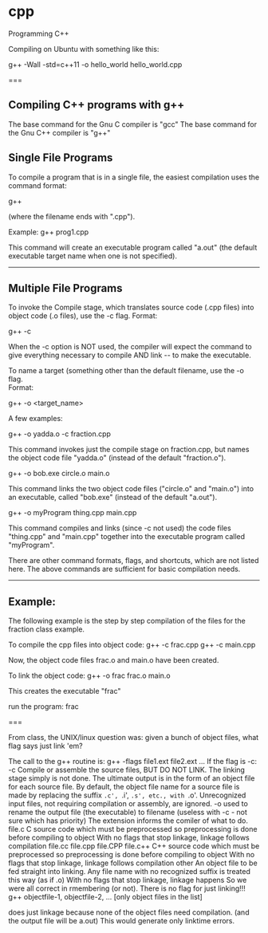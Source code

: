 # cpp
Programming C++

Compiling on Ubuntu with something like this:

g++ -Wall -std=c++11 -o hello_world hello_world.cpp

===

Compiling C++ programs with g++
-------------------------------

The base command for the Gnu C compiler is "gcc"
The base command for the Gnu C++ compiler is "g++"

Single File Programs
--------------------

To compile a program that is in a single file, the easiest compilation
uses the command format:

   g++ <filename>

(where the filename ends with ".cpp").

Example:
    g++ prog1.cpp

This command will create an executable program called "a.out" (the default
executable target name when one is not specified).

---------------------------------------------------------

Multiple File Programs
----------------------

To invoke the Compile stage, which translates source code (.cpp files)
into object code (.o files), use the -c flag.  Format:

  g++ -c <filename>

When the -c option is NOT used, the compiler will expect the command to 
give everything necessary to compile AND link -- to make the executable.

To name a target (something other than the default filename, use the -o flag.  
Format:

  g++ -o <target_name> <remainder of command>

A few examples:

  g++ -o yadda.o -c fraction.cpp

This command invokes just the compile stage on fraction.cpp, but names the 
object code file "yadda.o" (instead of the default "fraction.o").

  g++ -o bob.exe circle.o main.o

This command links the two object code files ("circle.o" and "main.o") 
into an executable, called "bob.exe" (instead of the default "a.out").

  g++ -o myProgram thing.cpp main.cpp

This command compiles and links (since -c not used) the code files 
"thing.cpp" and "main.cpp" together into the executable program called 
"myProgram".

There are other command formats, flags,  and shortcuts, which are not
listed here.  The above commands are sufficient for basic compilation needs.

---------------------------------------------------------------------

Example:
--------

The following example is the step by step compilation of the files for
the fraction class example.

  To compile the cpp files into object code:
                    g++ -c frac.cpp
                    g++ -c main.cpp

  Now, the object code files frac.o and main.o have been created.

  To link the object code:              g++ -o frac frac.o main.o

  This creates the executable "frac"

  run the program:                      frac


===

From class, the UNIX/linux question was: given a bunch of object files, what flag says just link 'em?

The call to the g++ routine is:
g++ -flags file1.ext file2.ext ... 
If the flag is -c:
-c
Compile or assemble the source files, BUT DO NOT LINK.
The linking stage simply is not done. The ultimate output is in the form of an object file for each source file.
By default, the object file name for a source file is made by replacing the suffix `.c', `.i', `.s', etc., with `.o'.
Unrecognized input files, not requiring compilation or assembly, are ignored.
-o <filename>
used to rename the output file (the executable) to filename
(useless with -c - not sure which has priority)
The extension informs the comiler of what to do.
file.c
C source code which must be preprocessed so preprocessing is done before compiling to object
          With no flags that stop linkage, linkage follows compilation
file.cc
file.cpp
file.CPP
file.c++
C++ source code which must be preprocessed so preprocessing is done before compiling to object
          With no flags that stop linkage, linkage follows compilation
other
An object file to be fed straight into linking. Any file name with no recognized suffix is treated this way (as if .o)
          With no flags that stop linkage, linkage happens
So we were all correct in rmembering (or not).
There is no flag for just linking!!!
g++ objectfile-1, objectfile-2, ... [only object files in the list] 

does just linkage because none of the object files need compilation.
(and the output file will be a.out)
This would generate only linktime errors.
